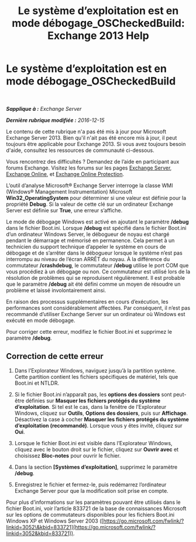 ﻿---
title: 'Le système d’exploitation est en mode débogage_OSCheckedBuild: Exchange 2013 Help'
TOCTitle: Le système d’exploitation est en mode débogage_OSCheckedBuild
ms:assetid: 93a1380f-1388-494d-8f78-92dfefd069bd
ms:mtpsurl: https://technet.microsoft.com/fr-fr/library/ms.exch.setupreadiness.oscheckedbuild(v=EXCHG.150)
ms:contentKeyID: 50478714
ms.date: 04/24/2018
mtps_version: v=EXCHG.150
ms.translationtype: HT
---

# Le système d’exploitation est en mode débogage\_OSCheckedBuild

 

_**Sapplique à :** Exchange Server_

_**Dernière rubrique modifiée :** 2016-12-15_

Le contenu de cette rubrique n'a pas été mis à jour pour Microsoft Exchange Server 2013. Bien qu'il n'ait pas été encore mis à jour, il peut toujours être applicable pour Exchange 2013. Si vous avez toujours besoin d'aide, consultez les ressources de communauté ci-dessous.

Vous rencontrez des difficultés ? Demandez de l’aide en participant aux forums Exchange. Visitez les forums sur les pages [Exchange Server](https://go.microsoft.com/fwlink/p/?linkid=60612), [Exchange Online](https://go.microsoft.com/fwlink/p/?linkid=267542), et [Exchange Online Protection](https://go.microsoft.com/fwlink/p/?linkid=285351).

L’outil d’analyse Microsoft® Exchange Server interroge la classe WMI (Windows® Management Instrumentation) Microsoft **Win32\_OperatingSystem** pour déterminer si une valeur est définie pour la propriété **Debug**. Si la valeur de cette clé sur un ordinateur Exchange Server est définie sur **True**, une erreur s’affiche.

Le mode de débogage Windows est activé en ajoutant le paramètre **/debug** dans le fichier Boot.ini. Lorsque **/debug** est spécifié dans le fichier Boot.ini d’un ordinateur Windows Server, le débogueur de noyau est chargé pendant le démarrage et mémorisé en permanence. Cela permet à un technicien du support technique d’appeler le système en cours de débogage et de s’arrêter dans le débogueur lorsque le système n’est pas interrompu au niveau de l’écran ARRÊT du noyau. À la différence du commutateur **/crashdebug**, le commutateur **/debug** utilise le port COM que vous procédiez à un débogage ou non. Ce commutateur est utilisé lors de la résolution de problèmes qui se reproduisent régulièrement. Il est probable que le paramètre **/debug** ait été défini comme un moyen de résoudre un problème et laissé involontairement ainsi.

En raison des processus supplémentaires en cours d’exécution, les performances sont considérablement affectées. Par conséquent, il n’est pas recommandé d’utiliser Exchange Server sur un ordinateur où Windows est exécuté en mode débogage.

Pour corriger cette erreur, modifiez le fichier Boot.ini et supprimez le paramètre **/debug**.

## Correction de cette erreur

1.  Dans l’Explorateur Windows, naviguez jusqu’à la partition système. Cette partition contient les fichiers spécifiques de matériel, tels que Boot.ini et NTLDR.

2.  Si le fichier Boot.ini n’apparaît pas, les **options des dossiers** sont peut-être définies sur **Masquer les fichiers protégés du système d’exploitation**. Si tel est le cas, dans la fenêtre de l’Explorateur Windows, cliquez sur **Outils**, **Options des dossiers**, puis sur **Affichage**. Désactivez la case à cocher **Masquer les fichiers protégés du système d’exploitation (recommandé)**. Lorsque vous y êtes invité, cliquez sur **Oui**.

3.  Lorsque le fichier Boot.ini est visible dans l’Explorateur Windows, cliquez avec le bouton droit sur le fichier, cliquez sur **Ouvrir avec** et choisissez **Bloc-notes** pour ouvrir le fichier.

4.  Dans la section **\[Systèmes d’exploitation\]**, supprimez le paramètre **/debug**.

5.  Enregistrez le fichier et fermez-le, puis redémarrez l’ordinateur Exchange Server pour que la modification soit prise en compte.

Pour plus d’informations sur les paramètres pouvant être utilisés dans le fichier Boot.ini, voir l’article 833721 de la base de connaissances Microsoft sur les options de commutateurs disponibles pour les fichiers Boot.ini Windows XP et Windows Server 2003 ([https://go.microsoft.com/fwlink/?linkid=3052\&kbid=833721](https://go.microsoft.com/fwlink/?linkid=3052&kbid=833721)).


